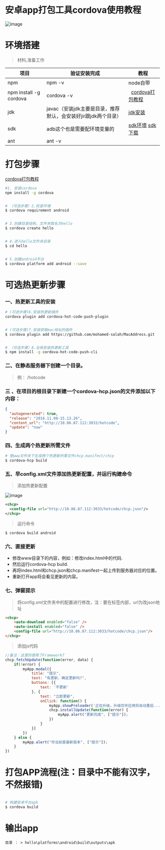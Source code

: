 # 安卓app打包工具cordova使用教程
![image](https://user-images.githubusercontent.com/18028533/27120577-b9a728d0-5116-11e7-94a2-8cd55266ba04.png)



# 环境搭建
> 材料,准备工作

项目  | 验证安装完成 | 教程
------------ | -------------   | -------------
npm  |  npm -v | node自带
npm install -g cordova |  cordova -v |   [cordova打包教程](http://www.jianshu.com/p/60e98587ae89)
jdk  | javac（安装jdk主要是目录，推荐默认，会安装好jir跟jdk两个目录） |  [jdk安装](http://jingyan.baidu.com/article/bea41d435bc695b4c41be648.html)
sdk | adb这个也是需要配环境变量的 | [sdk环境](http://jingyan.baidu.com/article/f71d603757965b1ab641d12a.html)  [sdk下载](http://tools.android-studio.org/index.php/sdk/)
ant | ant -v | 

# 打包步骤
[cordova打包教程](http://www.jianshu.com/p/60e98587ae89)


```bash
#1. 安装cordova 
npm install -g cordova


# （可选步骤）2.检查环境
$ cordova requirement android


# 3.创建目录结构，文件夹取名为hello
$ cordova create hello


# 4.进入hello文件夹目录
$ cd hello


# 5.创建android平台
$ cordova platform add android --save


```

# 可选热更新步骤

### 一、热更新工具的安装

```bash
# (可选步骤)6.安装热更新插件
cordova plugin add cordova-hot-code-push-plugin


# (可选步骤)7.安装获取mac地址的插件
$ cordova plugin add https://github.com/mohamed-salah/MacAddress.git


# （可选步骤）8.全局安装热更新工具
$ npm install -g cordova-hot-code-push-cli
```

### 二、在静态服务器下创建一个目录。
> 例： /hotcode

### 三 、在项目的根目录下新建一个cordova-hcp.json的文件添加以下内容：
```json
{
  "autogenerated": true,
  "release": "2016.11.08-15.13.26",
  "content_url": "http://10.86.87.112:3033/hotcode",
  "update": "now"
}
```
### 四、生成两个热更新所需文件
```bash
# 使www文件夹下生成两个热更新所需文件chcp.manifest/chcp
$ cordova-hcp build 
```
### 五、早config.xml文件添加热更新配置，并运行构建命令
> 添加热更新配置

![image](https://user-images.githubusercontent.com/18028533/27170454-82b21e32-51e0-11e7-84ae-67fb298dc4bf.png)
```xml
<chcp>
  <config-file url="http://10.86.87.112:3033/hotcode/chcp.json"/>
</chcp>
```

> 运行命令

```bash
$ cordova build android
```

### 六、直接更新

- 修改www目录下的内容，例如：修改index.html中的代码.
- 然后运行cordova-hcp build.
- 再将index.html和chcp.json和chcp.manifest一起上传到服务器对应的位置。
- 重新打开app将会看见更新的内容。

### 七、弹窗提示
> 将config.xml文件夹中的配置进行修改，注：要在<widget></widget>标签内部，url为改json地址

```html
<chcp>
    <auto-download enabled="false" />
    <auto-install enabled="false" />
    <config-file url="http://10.86.87.112:3033/hotcode/chcp.json"/>
</chcp>
```
> 添加js代码

```js
//备注：这里的使用了Framework7
chcp.fetchUpdate(function(error, data) {
    if(!error) {
        myApp.modal({
            title: "提示",
            text: "有更新，确定更新吗?",
            buttons: [{
                text: '不更新'
            }, {
                text: "立即更新",
                onClick: function() {
                    myApp.showPreloader('正在升级，升级完毕应用将自动重启...');
                    chcp.installUpdate(function(error) {
                        myApp.alert("更新完成", ["提示"]);
                    })
                }
            }]
        })
    } else {
        myApp.alert("你当前是最新版本", ["提示"]);
    }
})
```

# 打包APP流程(注：目录中不能有汉字，不然报错)
```bash

# 构建安卓平台apk
$ cordova build
```


# 输出app
`目录 ： > hello\platforms\android\build\outputs\apk`
